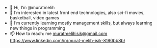 - 👋 Hi, I’m @muratmelih
- 👀 I’m interested in latest front end technologies, also sci-fi movies, basketball, video games
- 🌱 I’m currently learning mostly management skills, but always learning new things in programming
- 📫 How to reach: me muratmelihisik@gmail.com
https://www.linkedin.com/in/murat-melih-isik-8180bb8b/

<!---
muratmelih/muratmelih is a ✨ special ✨ repository because its `README.md` (this file) appears on your GitHub profile.
You can click the Preview link to take a look at your changes.
--->
